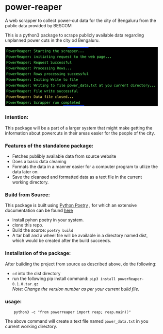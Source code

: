 # power-reaper

A web scrapper to collect power-cut data for the city of Bengaluru from the public data provided by BESCOM

This is a python3 package to scrape publicly available data regarding unplanned power cuts in the city od Bengaluru.

<p align="center">
    <img src="./img/screenshot.png" alt="screenshot"/>
</p>

### Intention:

This package will be a part of a larger system that might make getting the information about powercuts in their areas easier
for the people of the city.

### Features of the standalone package:

- Fetches publibly available data from source website
- Does a basic data cleaning
- Formats the data in a manner easier for a computer program to utlize the data later on.
- Save the cleansed and formatted data as a text file in the current working directory.

### Build from Source:

This package is built using [Python Poetry](https://python-poetry.org/) , for which an extensive documentation can be
found [here](https://python-poetry.org/docs/)

- Install pyhon poetry in your system.
- clone this repo.
- Build the source:
  `poetry build`
- A tar ball and a wheel file will be available in a directory named dist, which would be created after the build succeeds.

### Installation of the package:

After building the project from source as described above, do the following:

- `cd` into the dist directory
- run the following pip install command:
  `pip3 install powerReaper-0.1.0.tar.gz`
  <br/>
  <em>Note: Change the version number as per your current build file.</em>

### usage:

```
    python3 -c "from powerreaper import reap; reap.main()"
```

The above command will create a text file named `power_data.txt` in you current working directory.
